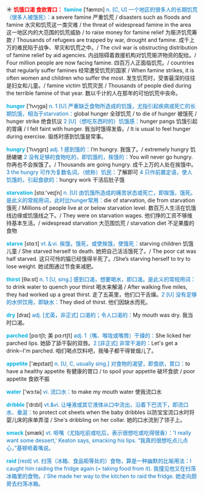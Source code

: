 ☀ <font color="red">**饥饿口渴 食欲胃口：**</font>
<font color="sky blue">**famine**</font> [ˈfæmɪn]
<font color="#0070c0">n. [C, U] 一个地区的很多人的长期饥荒（很多人被饿死）：</font>a severe famine 严重饥荒 / disasters such as floods and famine 水灾和饥荒这一类灾难 / the threat of widespread famine in the area 这一地区内的大范围的饥荒威胁 / to raise money for famine relief 为赈济饥荒筹款 / Thousands of refugees are trapped by war, drought and famine. 成千上万的难民陷于战争、旱灾和饥荒之中。/ The civil war is obstructing distribution of famine relief by aid agencies. 内战阻碍着救援机构对饥荒赈济物资的配给。/ Four million people are now facing famine. 四百万人正面临饥荒。/ countries that regularly suffer famines 经常遭受饥荒的国家 / When famine strikes, it is often women and children who suffer the most. 发生饥荒时，受害最深的往往是妇女和儿童。/ famine victim 饥荒灾民 / Thousands of people died during the terrible famine of that year. 数以千计的人在那年的可怕饥荒中丧命。

<font color="sky blue">**hunger**</font> ['hʌŋɡə] 
<font color="#0070c0">n. 1 [U] 严重缺乏食物所造成的饥饿，尤指引起疾病或死亡的长期饥饿，相当于starvation：</font>global hunger 全球饥荒 / to die of hunger 被饿死 / hunger strike 绝食抗议 <font color="#0070c0">2 [U]（想吃东西时的）饥饿感：</font>hunger pangs 饥饿引起的胃痛 / I felt faint with hunger. 我当时饿得发昏。/ It is usual to feel hunger during exercise. 锻炼时感到饥饿是常事。

<font color="sky blue">**hungry**</font> ['hʌŋɡrɪ] 
<font color="#0070c0">adj. 1 感到饿的：</font>I’m hungry. 我饿了。/ extremely hungry 饥肠辘辘 <font color="#0070c0">2 没有足够的食物吃的，即饥饿的，挨饿的：</font>You will never go hungry. 你再也不会挨饿了。/ Thousands are going hungry. 成千上万的人处在挨饿中。<font color="#0070c0">3 the hungry 可作为复数名词，（统称）饥民：</font>了解即可 <font color="#0070c0">4 只作前置定语，使人饥饿的，引起食欲的：</font>hungry work 干活后肚子饿

<font color="sky blue">**starvation**</font> [stɑː'veɪʃn] 
<font color="#0070c0">n. [U] 由饥饿所造成的痛苦状态或死亡，即挨饿，饿死。是此义的常规用词，此时比hunger常用：</font>die of starvation, die from starvation 饿死 / Millions of people live at or below starvation level. 数百万人生活在饥饿线边缘或饥饿线之下。/ They were on starvation wages. 他们挣的工资不够维持基本生活。/ widespread starvation 大范围饥荒 / starvation diet 不足果腹的食物

<font color="sky blue">**starve**</font> [stɑːt] 
<font color="#0070c0">vt.＆vi. 挨饿，饿死，或使挨饿，使饿死：</font>starving children 饥饿儿童 / She starved herself to death. 她把自己活活饿死了。/ The poor cat was half starved. 这只可怜的猫已经饿得半死了。/She’s starving herself to try to lose weight. 她试图通过节食来减肥。

<font color="sky blue">**thirst**</font> [θə:st] 
<font color="#0070c0">n. 1 [U, sing.] 感到口渴，想要喝水，即口渴。是此义的常规用词：</font>to drink water to quench your thirst 喝水来解渴 / After walking five miles, they had worked up a great thirst. 走了五英里，他们口干舌燥。<font color="#0070c0">2 [U] 没有足够的水供饮用，即缺水：</font>They died of thirst. 他们因缺水而死。

<font color="sky blue">**dry**</font> [draɪ] 
<font color="#0070c0">adj. [尤英，非正式] 口渴的；令人口渴的：</font>My mouth was dry. 我当时口渴。
           
<font color="sky blue">**parched**</font> [pɑ:tʃt; 美 pɑ:rtʃt]
<font color="#0070c0">adj. 1（嘴、喉咙或嘴唇）干燥的：</font>She licked her parched lips. 她舔了舔干裂的双唇。<font color="#0070c0">2 [非正式] 非常干渴的：</font>Let's get a drink─I'm parched. 咱们喝点饮料吧，我嗓子都干得冒烟儿了。

<font color="sky blue">**appetite**</font> ['æpɪtaɪt] 
<font color="#0070c0">n. [U, C, usually sing.] 对食物的渴望，即食欲，胃口：</font>to have a healthy appetite 有健康的胃口 / to spoil your appetite 破坏食欲 / poor appetite 食欲不振

<font color="sky blue">**water**</font> ['wɔ:tə] 
<font color="#0070c0">vi. 流口水：</font>to make my mouth water 使我流口水
           
<font color="sky blue">**dribble**</font> [ˈdrɪbl]
<font color="#0070c0">vt.&vi. 让唾液或其它液体从口中流出，沿着下巴流下，即流口水、垂涎：</font>to protect cot sheets when the baby dribbles 以防宝宝流口水时将婴儿床的床单弄湿 / She's dribbling on her collar. 她的口水流到了领子上。
                      
<font color="sky blue">**smack**</font> [smæk]
<font color="#0070c0">vt. 咂嘴（尤指吃前或吃后，表示很想吃或吃得很香）：'I really want some dessert,' Keaton says, smacking his lips. “我真的很想吃点儿点心，”基顿咂着嘴说。

<font color="sky blue">**raid**</font> [reɪd]
<font color="#0070c0">vt. 扫荡（冰箱、食品柜等处的）食物，算是一种幽默的比喻用法：</font>I caught him raiding the fridge again (= taking food from it). 我撞见他又在扫荡冰箱里的食物。/ She made her way to the kitchen to raid the fridge. 她走向厨房去扫荡冰箱。

